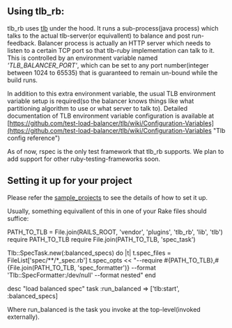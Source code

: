 ## Using tlb_rb:

tlb_rb uses [tlb](https://github.com/test-load-balancer/tlb "TLB") under the hood. It runs a sub-process(java process) which talks to the actual tlb-server(or equivallent) to balance and post run-feedback.
Balancer process is actually an HTTP server which needs to listen to a certain TCP port so that tlb-ruby implementation can talk to it. 
This is controlled by an environment variable named *'TLB_BALANCER_PORT'*, which can be set to any port number(integer between 1024 to 65535) that is guaranteed to remain un-bound while the build runs.

In addition to this extra environment variable, the usual TLB environment variable setup is required(so the balancer knows things like what partitioning algorithm to use or what server to talk to). 
Detailed documentation of TLB environment variable configuration is available at [https://github.com/test-load-balancer/tlb/wiki/Configuration-Variables](https://github.com/test-load-balancer/tlb/wiki/Configuration-Variables "Tlb config reference")

As of now, rspec is the only test framework that tlb_rb supports. We plan to add support for other ruby-testing-frameworks soon.

## Setting it up for your project

Please refer the [sample_projects](http://github.com/test-load-balancer/sample_projects "Tlb setup examples") to see the details of how to set it up.

Usually, something equivallent of this in one of your Rake files should suffice:

  PATH_TO_TLB = File.join(RAILS_ROOT, 'vendor', 'plugins', 'tlb_rb', 'lib', 'tlb')
  require PATH_TO_TLB
  require File.join(PATH_TO_TLB, 'spec_task')

  Tlb::SpecTask.new(:balanced_specs) do |t|
    t.spec_files = FileList['spec/**/*_spec.rb']
    t.spec_opts << "--require #{PATH_TO_TLB},#{File.join(PATH_TO_TLB, 'spec_formatter')} --format 'Tlb::SpecFormatter:/dev/null' --format nested"
  end

  desc "load balanced spec"
  task :run_balanced => ['tlb:start', :balanced_specs]

Where run_balanced is the task you invoke at the top-level(invoked externally).
